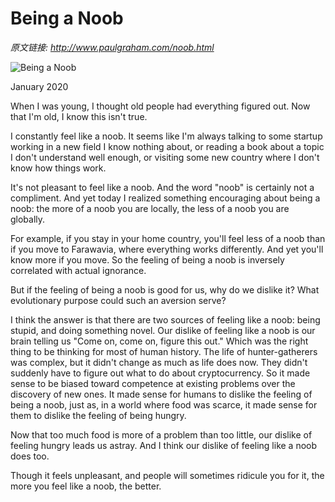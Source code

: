 # Being a Noob

_原文链接: <http://www.paulgraham.com/noob.html>_

![Being a Noob](https://s.turbifycdn.com/aah/paulgraham/being-a-noob-4.gif)  
  
January 2020  
  
When I was young, I thought old people had everything figured out. Now that I'm old, I know this isn't true.  
  
I constantly feel like a noob. It seems like I'm always talking to some startup working in a new field I know nothing about, or reading a book about a topic I don't understand well enough, or visiting some new country where I don't know how things work.  
  
It's not pleasant to feel like a noob. And the word "noob" is certainly not a compliment. And yet today I realized something encouraging about being a noob: the more of a noob you are locally, the less of a noob you are globally.  
  
For example, if you stay in your home country, you'll feel less of a noob than if you move to Farawavia, where everything works differently. And yet you'll know more if you move. So the feeling of being a noob is inversely correlated with actual ignorance.  
  
But if the feeling of being a noob is good for us, why do we dislike it? What evolutionary purpose could such an aversion serve?  
  
I think the answer is that there are two sources of feeling like a noob: being stupid, and doing something novel. Our dislike of feeling like a noob is our brain telling us "Come on, come on, figure this out." Which was the right thing to be thinking for most of human history. The life of hunter-gatherers was complex, but it didn't change as much as life does now. They didn't suddenly have to figure out what to do about cryptocurrency. So it made sense to be biased toward competence at existing problems over the discovery of new ones. It made sense for humans to dislike the feeling of being a noob, just as, in a world where food was scarce, it made sense for them to dislike the feeling of being hungry.  
  
Now that too much food is more of a problem than too little, our dislike of feeling hungry leads us astray. And I think our dislike of feeling like a noob does too.  
  
Though it feels unpleasant, and people will sometimes ridicule you for it, the more you feel like a noob, the better.  
  
  
  
  
  

